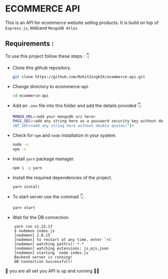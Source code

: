 # ECOMMERCE API

This is an API for ecommerce website selling products. It is build on top of `Express.js`, `NODE`and  `MongoDB Atlas`.

## Requirements :

To use this project follow these steps : 👇

- Clone this github repository.
    ```bash
    git clone https://github.com/RohitSingh2k/ecommerce-api.git
    ```
- Change directory to ecommerce-api.
    ```bash
    cd ecommerce-api
    ```
- Add an `.env` file into this folder and add the details provided 👇.
    ```bash
    MONGO_URL=<add your mongodb uri here>
    PASS_SEC=<add any string here as a password security key without double qoutes(")>
    JWT_SEC=<add any string here without double qoutes(")>
    ```
- Check for `npm` and `node` installation in your syatem.
    ```bash
    node -v
    npm -v
    ```
- Install `yarn` package manager.
    ```bash
    npm i -g yarn
    ```
- Install the required dependencies of the project.
    ```bash
    yarn install
    ```
- To start server use the commad 👇.
    ```bash
    yarn start
    ```
- Wait for the DB connection.
``` 
    yarn run v1.22.17
    $ nodemon index.js
    [nodemon] 2.0.15
    [nodemon] to restart at any time, enter `rs`
    [nodemon] watching path(s): *.*
    [nodemon] watching extensions: js,mjs,json
    [nodemon] starting `node index.js`
    Backend server is running!
    DB Connection Successfull!
```


🤩 you are all set you API is up and running 👍🏻


